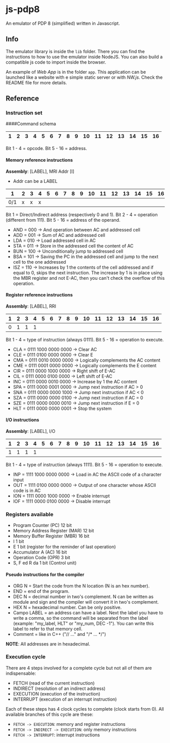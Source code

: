 # js-pdp8
An emulator of PDP 8 (simplified) written in Javascript.

## Info

The emulator library is inside the `lib` folder. There you can find the instructions to how to use the emulator inside NodeJS. You can also build a compatible js code to import inside the browser.

An example of *Web App* is in the folder `app`. This application can be launched like a website with e simple static server or with *NW.js*. Check the README file for more details.

## Reference

### Instruction set

####Command schema

|1|2|3|4|5|6|7|8|9|10|11|12|13|14|15|16|
| --- | --- | --- | --- | --- | --- | --- | --- | --- | --- | --- | --- | --- | --- | --- | --- |

Bit 1 - 4 = opcode.
Bit 5 - 16 = address.


#### Memory reference instructions

**Assembly**: [LABEL], MRI Addr [I]

* Addr can be a LABEL

|1|2|3|4|5|6|7|8|9|10|11|12|13|14|15|16|
| --- | --- | --- | --- | --- | --- | --- | --- | --- | --- | --- | --- | --- | --- | --- | --- |
|0/1|x |x |x |  | | | | | | | | | | | |

Bit 1 = Direct/Indirect address (respectively 0 and 1).
Bit 2 - 4 = operation (different from 111).
Bit 5 - 16 = address of the operand.

  * AND = 000 -> And operation between AC and addressed cell
  * ADD = 001 -> Sum of AC and addressed cell
  * LDA = 010 -> Load addressed cell in AC
  * STA = 011 -> Store in the addressed cell the content of AC
  * BUN = 100 -> Unconditionally jump to addressed cell
  * BSA = 101 -> Saving the PC in the addressed cell and jump to the next cell to the one addressed
  * ISZ = 110 -> Increases by 1 the contents of the cell addressed and if equal to 0, skips the next instruction. The increase by 1 is in place using the MBR register and not E-AC, then you can't check the overflow of this operation.

#### Register reference instructions

**Assembly**: [LABEL], RRI

|1|2|3|4|5|6|7|8|9|10|11|12|13|14|15|16|
| --- | --- | --- | --- | --- | --- | --- | --- | --- | --- | --- | --- | --- | --- | --- | --- |
|0 |1 |1 |1 |  | | | | | | | | | | | |

Bit 1 - 4 = type of instruction (always 0111).
Bit 5 - 16 = operation to execute.

  * CLA = 0111 1000 0000 0000 -> Clear AC
  * CLE = 0111 0100 0000 0000 -> Clear E
  * CMA = 0111 0010 0000 0000 -> Logically complements the AC content
  * CME = 0111 0001 0000 0000 -> Logically complements the E content
  * CIR = 0111 0000 1000 0000 -> Right shift of E-AC
  * CIL = 0111 0000 0100 0000 -> Left shift of E-AC
  * INC = 0111 0000 0010 0000 -> Increase by 1 the AC content
  * SPA = 0111 0000 0001 0000 -> Jump next instruction if AC > 0
  * SNA = 0111 0000 0000 1000 -> Jump next instruction if AC < 0
  * SZA = 0111 0000 0000 0100 -> Jump next instruction if AC = 0
  * SZE = 0111 0000 0000 0010 -> Jump next instruction if E = 0
  * HLT = 0111 0000 0000 0001 -> Stop the system

#### I/O instructions

**Assembly**: [LABEL], I/O

|1|2|3|4|5|6|7|8|9|10|11|12|13|14|15|16|
| --- | --- | --- | --- | --- | --- | --- | --- | --- | --- | --- | --- | --- | --- | --- | --- |
|1 |1 |1 |1 |  | | | | | | | | | | | |

Bit 1 - 4 = type of instruction (always 1111).
Bit 5 - 16 = operation to execute.

  * INP = 1111 1000 0000 0000 -> Load in AC the ASCII code of a character input
  * OUT = 1111 0100 0000 0000 -> Output of one character whose ASCII code is in AC
  * ION = 1111 0000 1000 0000 -> Enable interrupt
  * IOF = 1111 0000 0100 0000 -> Disable interrupt


### Registers available

  * Program Counter (PC) 12 bit
  * Memory Address Register (MAR) 12 bit
  * Memory Buffer Register (MBR) 16 bit
  * I 1 bit
  * E 1 bit (register for the reminder of last operation)
  * Accumulator A (AC) 16 bit
  * Operation Code (OPR) 3 bit
  * S, F ed R da 1 bit (Control unit)

#### Pseudo instructions for the compiler

  * ORG N = Start the code from the N location (N is an hex number).
  * END = end of the program.
  * DEC N = decimal number in two's complement. N can be written as module and sign and the compiler will convert it in two's complement.
  * HEX N = hexadecimal number. Can be only positive.
  * Campo LABEL = an address can have a label. Next the label you have to write a comma, so the command will be separated from the label (example: "my_label, HLT" or "my_num, DEC -1"). You can write this label to refer to that memory cell.
  * Comment = like in C++ ("// ..." and "/* ... */")

**NOTE**: All addresses are in hexadecimal.

### Execution cycle

There are 4 steps involved for a complete cycle but not all of them are indispensable:

  * FETCH (read of the current instruction)
  * INDIRECT (resolution of an indirect address)
  * EXECUTION (execution of the instruction)
  * INTERRUPT (execution of an interrupt instruction)

Each of these steps has 4 clock cycles to complete (clock starts from 0). All available branches
of this cycle are these:

  * `FETCH -> EXECUTION`: memory and register instructions
  * `FETCH -> INDIRECT -> EXECUTION`: only memory instructions
  * `FETCH -> INTERRUPT`: interrupt instructions
